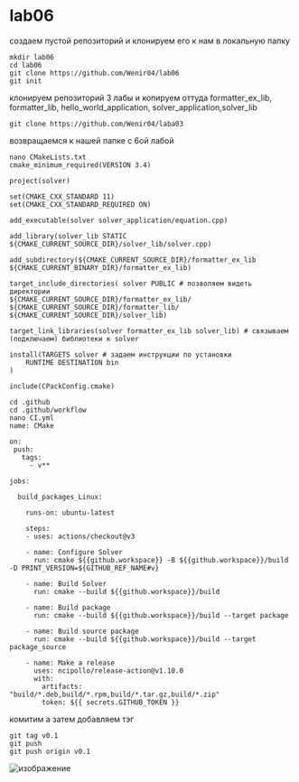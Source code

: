 # lab06
создаем пустой репозиторий и клонируем его к нам в локальную папку
```
mkdir lab06
cd lab06
git clone https://github.com/Wenir04/lab06
git init
```
клонируем репозиторий 3 лабы и копируем оттуда formatter_ex_lib, formatter_lib, hello_world_application, solver_application,solver_lib 
```
git clone https://github.com/Wenir04/laba03
```
возвращаемся к нашей папке с 6ой лабой
```
nano CMakeLists.txt
cmake_minimum_required(VERSION 3.4)
 
project(solver)

set(CMAKE_CXX_STANDARD 11)
set(CMAKE_CXX_STANDARD_REQUIRED ON)

add_executable(solver solver_application/equation.cpp)

add_library(solver_lib STATIC ${CMAKE_CURRENT_SOURCE_DIR}/solver_lib/solver.cpp)

add_subdirectory(${CMAKE_CURRENT_SOURCE_DIR}/formatter_ex_lib ${CMAKE_CURRENT_BINARY_DIR}/formatter_ex_lib)

target_include_directories( solver PUBLIC # позволяем видеть директории
${CMAKE_CURRENT_SOURCE_DIR}/formatter_ex_lib/
${CMAKE_CURRENT_SOURCE_DIR}/formatter_lib/
${CMAKE_CURRENT_SOURCE_DIR}/solver_lib)

target_link_libraries(solver formatter_ex_lib solver_lib) # связываем (подключаем) библиотеки к solver

install(TARGETS solver # задаем инструкции по установки
	RUNTIME DESTINATION bin
)

include(CPackConfig.cmake)
```
```
cd .github
cd .github/workflow
nano CI.yml
name: CMake

on:
 push:
   tags:
     - v**

jobs: 

  build_packages_Linux:

    runs-on: ubuntu-latest

    steps:
    - uses: actions/checkout@v3

    - name: Configure Solver
      run: cmake ${{github.workspace}} -B ${{github.workspace}}/build -D PRINT_VERSION=${GITHUB_REF_NAME#v}

    - name: Build Solver
      run: cmake --build ${{github.workspace}}/build

    - name: Build package
      run: cmake --build ${{github.workspace}}/build --target package

    - name: Build source package
      run: cmake --build ${{github.workspace}}/build --target package_source

    - name: Make a release
      uses: ncipollo/release-action@v1.10.0
      with:
        artifacts: "build/*.deb,build/*.rpm,build/*.tar.gz,build/*.zip"
        token: ${{ secrets.GITHUB_TOKEN }}
```
комитим а затем добавляем тэг
```
git tag v0.1
git push 
git push origin v0.1
```
![изображение](https://github.com/Wenir04/lab06/assets/113133600/bcd8bd0e-03f7-4c04-beac-7a3c317c2e7f)

